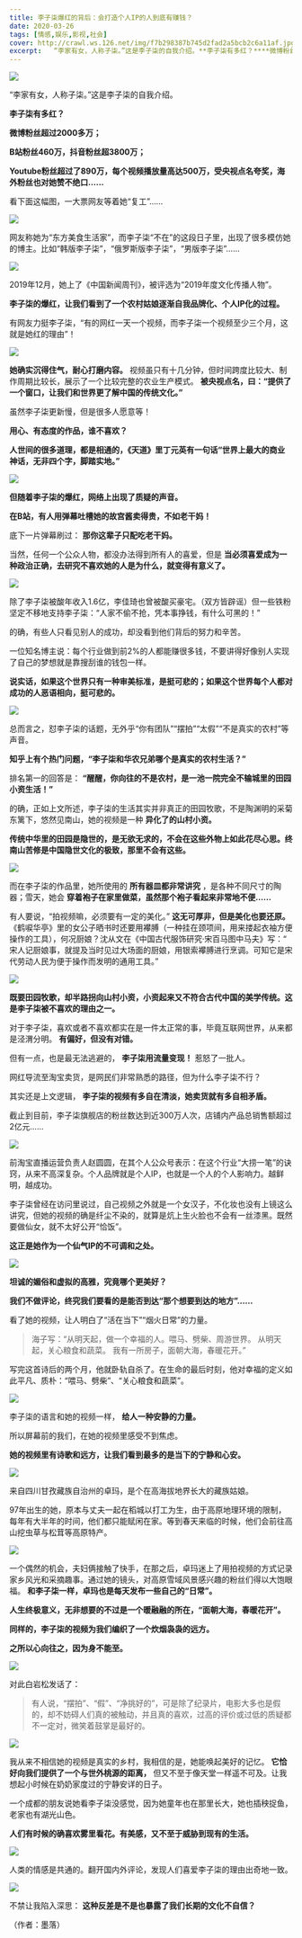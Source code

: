 ```yaml
---
title: 李子柒爆红的背后：会打造个人IP的人到底有赚钱？
date: 2020-03-26
tags: [情感,娱乐,影视,社会]
cover: http://crawl.ws.126.net/img/f7b298387b745d2fad2a5bcb2c6a11af.jpg
excerpt:   “李家有女，人称子柒。”这是李子柒的自我介绍。**李子柒有多红？****微博粉丝超过2
---
```

![](http://crawl.ws.126.net/img/f7b298387b745d2fad2a5bcb2c6a11af.jpg)  

“李家有女，人称子柒。”这是李子柒的自我介绍。

**李子柒有多红？**

**微博粉丝超过2000多万；**

**B站粉丝460万，抖音粉丝超3800万；**

**Youtube粉丝超过了890万，每个视频播放量高达500万，受央视点名夸奖，海外粉丝也对她赞不绝口……**

看下面这幅图，一大票网友等着她“复工”……

![](http://crawl.ws.126.net/img/96583aead05f9b89f85fa4c6f2fcd698.jpg)  

网友称她为“东方美食生活家”，而李子柒“不在”的这段日子里，出现了很多模仿她的博主。比如“韩版李子柒”，“俄罗斯版李子柒”，“男版李子柒”……

![](http://crawl.ws.126.net/img/e7a1498302f5ee1da37128eb857cebca.jpg)  

2019年12月，她上了《中国新闻周刊》，被评选为“2019年度文化传播人物”。

**李子柒的爆红，让我们看到了一个农村姑娘逐渐自我品牌化、个人IP化的过程。**

有网友力挺李子柒，“有的网红一天一个视频，而李子柒一个视频至少三个月，这就是她红的理由”！

![](http://crawl.ws.126.net/img/0fe48ff2690125f5c903e9a10900b49c.jpg)  

**她确实沉得住气，耐心打磨内容。** 视频虽只有十几分钟，但时间跨度比较大、制作周期比较长，展示了一个比较完整的农业生产模式。
**被央视点名，曰：“提供了一个窗口，让我们和世界更了解中国的传统文化。”**

虽然李子柒更新慢，但是很多人愿意等！

**用心、有态度的作品，谁不喜欢？**

**人世间的很多道理，都是相通的，《天道》里丁元英有一句话“世界上最大的商业神话，无非四个字，脚踏实地。”**

![](http://crawl.ws.126.net/img/006d79ce7f75d898a2ee22994a13c8cf.jpg)  

**但随着李子柒的爆红，网络上出现了质疑的声音。**

**在B站，有人用弹幕吐槽她的故宫酱卖得贵，不如老干妈！**

底下一片弹幕刷过： **那你这辈子只配吃老干妈。**

当然，任何一个公众人物，都没办法得到所有人的喜爱，但是 **当必须喜爱成为一种政治正确，去研究不喜欢她的人是为什么，就变得有意义了。**

![](http://crawl.ws.126.net/img/d8dec4756873da90fb1eaa80fbcd29c2.jpg)  

除了李子柒被酸年收入1.6亿，李佳琦也曾被酸买豪宅。（双方皆辟谣）但一些铁粉坚定不移地支持李子柒：“人家不偷不抢，凭本事挣钱，有什么可黑的！”

的确，有些人只看见别人的成功，却没看到他们背后的努力和辛苦。

一位知名博主说：每个行业做到前2%的人都能赚很多钱，不要讲得好像别人实现了自己的梦想就是靠搜刮谁的钱包一样。

**说实话，如果这个世界只有一种审美标准，是挺可悲的；如果这个世界每个人都对成功的人恶语相向，挺可悲的。**

![](http://crawl.ws.126.net/img/819518de5f068ec44ce185133f23f25c.jpg)  

总而言之，怼李子柒的话题，无外乎“你有团队”“摆拍”“太假”“不是真实的农村”等声音。

**知乎上有个热门问题，“李子柒和华农兄弟哪个是真实的农村生活？”**

排名第一的回答是： **“醒醒，你向往的不是农村，是一池一院完全不输城里的田园小资生活！”**

的确，正如上文所述，李子柒的生活其实并非真正的田园牧歌，不是陶渊明的采菊东篱下，悠然见南山，她的视频是一种 **异化了的山村小资。**

**传统中华里的田园是隐世的，是无欲无求的，不会在这些外物上如此花尽心思。终南山苦修是中国隐世文化的极致，那里不会有这些。**

![](http://crawl.ws.126.net/img/c8b5ac5edf5029ccb9ab6714335e2f33.jpg)  

而在李子柒的作品里，她所使用的 **所有器皿都非常讲究** ，是各种不同尺寸的陶器；雪天，她会 **穿着袍子在家里做菜，虽然那个袍子看起来非常地不便……**

有人要说，“拍视频嘛，必须要有一定的美化。” **这无可厚非，但是美化也要还原。**
《鹤唳华亭》里的女公子晒书时还要用襻膊（一种挂在颈项间，用来搂起衣袖方便操作的工具），何况厨娘？沈从文在《中国古代服饰研究·宋百马图中马夫》写：“
宋人记厨娘事，就提及当时见过大场面的厨娘，用银索襻膊进行烹调。可知它是宋代劳动人民为便于操作而发明的通用工具。”

![](http://crawl.ws.126.net/img/bb04aaf68ad7cb3f2f100d854b38f779.jpg)  

**既要田园牧歌，却半路拐向山村小资，小资起来又不符合古代中国的美学传统。这是李子柒被不喜欢的理由之一。**

对于李子柒，喜欢或者不喜欢都实在是一件太正常的事，毕竟互联网世界，从来都是泾渭分明。 **有偏好，但没有对错。**

但有一点，也是最无法逃避的， **李子柒用流量变现！** 惹怒了一批人。

网红导流至淘宝卖货，是网民们非常熟悉的路径，但为什么李子柒不行？

其实还是上文逻辑， **李子柒的视频有多自在清淡，她卖货就有多自相矛盾。**

截止到目前，李子柒旗舰店的粉丝数达到近300万人次，店铺内产品总销售额超过2亿元……

![](http://crawl.ws.126.net/img/d02e06b4b3941a7b09e1d6a10559b78c.jpg)  

前淘宝直播运营负责人赵圆圆，在其个人公众号表示：在这个行业“大捞一笔”的诀窍，从来不高深复杂。个人品牌就是个人IP，也就是一个人的个人影响力。越鲜明，越成功。

李子柒曾经在访问里说过，自己视频之外就是一个女汉子，不化妆也没有上镜这么讲究，但她的视频的确是纤尘不染的，就算是炕上生火脸也不会有一丝漆黑。既然要做仙女，就不太好公开“恰饭”。

**这正是她作为一个仙气IP的不可调和之处。**

![](http://crawl.ws.126.net/img/785beafcc43c9f9690f5d4de9391fa0a.jpg)  

**坦诚的媚俗和虚拟的高雅，究竟哪个更美好？**

**我们不做评论，终究我们要看的是能否到达“那个想要到达的地方”……**

看了她的视频，让人明白了“活在当下”“烟火日常”的力量。

> 海子写：“从明天起，做一个幸福的人。喂马、劈柴、周游世界。 从明天起，关心粮食和蔬菜。 我有一所房子，面朝大海，春暖花开。”

写完这首诗后的两个月，他就卧轨自杀了。在生命的最后时刻，他对幸福的定义如此平凡、质朴：“喂马、劈柴”、“关心粮食和蔬菜”。

![](http://crawl.ws.126.net/img/014c9a6aa75723eece123148cc8b93c9.jpg)  

李子柒的语言和她的视频一样， **给人一种安静的力量。**

所以屏幕前的我们，在她的视频里感受不到焦虑。

**她的视频里有诗歌和远方，让我们看到最多的是当下的宁静和心安。**

![](http://crawl.ws.126.net/img/b16b31f759f221dd70868fa5d3653503.jpg)  

来自四川甘孜藏族自治州的卓玛，是个在高海拔地界长大的藏族姑娘。

97年出生的她，原本与丈夫一起在稻城以打工为生，由于高原地理环境的限制，每年有大半年的时间，他们都只能赋闲在家。等到春天来临的时候，他们会前往高山挖虫草与松茸等高原特产。

![](http://crawl.ws.126.net/img/3869d3af2a6e1a0fa8155d417930d538.jpg)  

一个偶然的机会，夫妇俩接触了快手，在那之后，卓玛迷上了用拍视频的方式记录家乡风光和采摘趣事。通过她的镜头，对高原雪域风景感兴趣的粉丝们得以大饱眼福。
**和李子柒一样，卓玛也是每天发布一些自己的“日常”。**

**人生终极意义，无非想要的不过是一个暖融融的所在，“面朝大海，春暖花开”。**

**同样的，李子柒的视频为我们编织了一个炊烟袅袅的远方。**

**之所以心向往之，因为身不能至。**

![](http://crawl.ws.126.net/img/d2105a927ae41502ac9ebd5e3bc23299.jpg)  

对此白岩松发话了：

>
> 有人说，“摆拍”、“假”、“净挑好的”，可是除了纪录片，电影大多也是假的，却不妨碍人们真的被触动，并且真的喜欢，过高的评价或过低的质疑都不一定对，微笑着鼓掌是最好的。

![](http://crawl.ws.126.net/img/ecba34a56f7983deb0356740528f6822.jpg)  

我从来不相信她的视频是真实的乡村，我相信的是，她能唤起美好的记忆。 **它恰好向我们提供了一个与世外桃源的距离，**
但又不至于像天堂一样遥不可及。让我想起小时候在奶奶家度过的宁静安详的日子。

一个成都的朋友说她看李子柒没感觉，因为她童年也在那里长大，她也插秧捉鱼，老家也有湖光山色。

**人们有时候的确喜欢雾里看花。有美感，又不至于威胁到现有的生活。**

![](http://crawl.ws.126.net/img/fee60bceb6fe50dbf9fe7a6ab42d6dea.jpg)  

人类的情感是共通的。翻开国内外评论，发现人们喜爱李子柒的理由出奇地一致。

![](http://crawl.ws.126.net/img/2a6ed9cc3b2aaa4dba283c0a77b68e22.jpg)  

不禁让我陷入深思： **这种反差是不是也暴露了我们长期的文化不自信？**

（作者：墨落）

